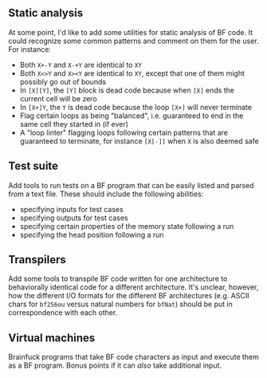 ## Static analysis

At some point, I'd like to add some utilities for static analysis of BF code. It could recognize some common patterns and comment on them for the user. For instance:

- Both `X+-Y` and `X-+Y` are identical to `XY`
- Both `X<>Y` and `X><Y` are identical to `XY`, except that one of them might possibly go out of bounds
- In `[X][Y]`, the `[Y]` block is dead code because when `[X]` ends the current cell will be zero
- In `[X+]Y`, the `Y` is dead code because the loop `[X+]` will never terminate
- Flag certain loops as being "balanced", i.e. guaranteed to end in the same cell they started in (if ever)
- A "loop linter" flagging loops following certain patterns that are guaranteed to terminate, for instance `[X[-]]` when `X` is also deemed safe

## Test suite

Add tools to run tests on a BF program that can be easily listed and parsed from a text file. These should include the following abilities:

- specifying inputs for test cases
- specifying outputs for test cases
- specifying certain properties of the memory state following a run
- specifying the head position following a run

## Transpilers

Add some tools to transpile BF code written for one architecture to behaviorally identical code for a different architecture. It's unclear, however, how the different I/O formats for the different BF architectures (e.g. ASCII chars for `bf256ou` versus natural numbers for `bfNat`) should be put in correspondence with each other.

## Virtual machines

Brainfuck programs that take BF code characters as input and execute them as a BF program. Bonus points if it can *also* take additional input.
